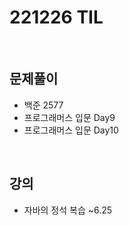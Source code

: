 # 221226 TIL
<br>

## 문제풀이
- 백준 2577
- 프로그래머스 입문 Day9
- 프로그래머스 입문 Day10
<br>

## 강의
- 자바의 정석 복습 ~6.25
